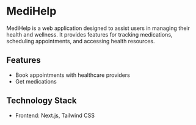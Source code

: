# MediHelp

MediHelp is a web application designed to assist users in managing their health and wellness. It provides features for tracking medications, scheduling appointments, and accessing health resources.

## Features

- Book appointments with healthcare providers
- Get medications

## Technology Stack

- Frontend: Next.js, Tailwind CSS

